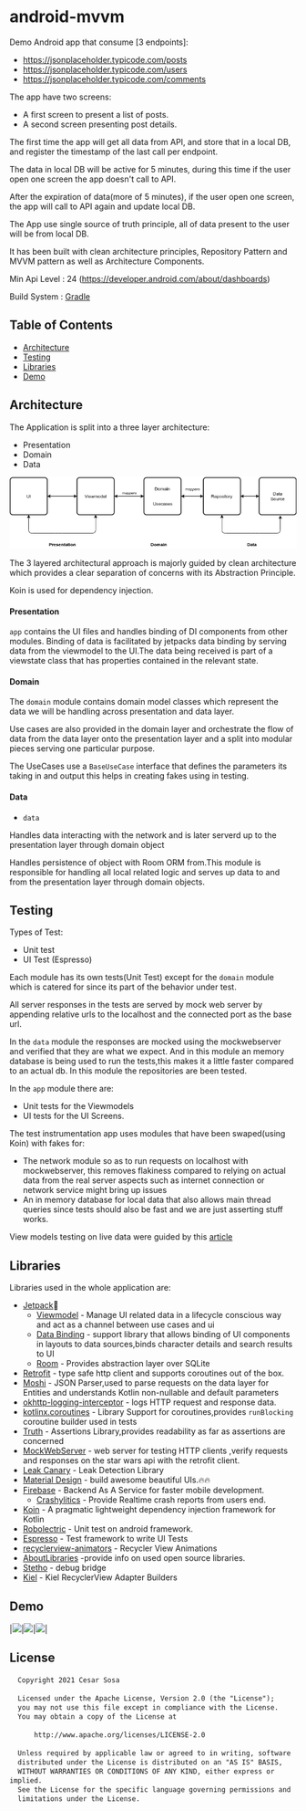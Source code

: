 # android-mvvm

Demo Android app that consume [3 endpoints]:
- https://jsonplaceholder.typicode.com/posts
- https://jsonplaceholder.typicode.com/users
- https://jsonplaceholder.typicode.com/comments

The app have two screens:
- A first screen to present a list of posts.
- A second screen presenting post details.

The first time the app will get all data from API, and store that in a local DB, 
and register the timestamp of the last call per endpoint.

The data in local DB will be active for 5 minutes, during this time if the user 
open one screen the app doesn't call to API.

After the expiration of data(more of 5 minutes), if the user open one screen, the 
app will call to API again and update local DB.

The App use single source of truth principle, all of data present to the user will be 
from local DB.

It has been built with clean architecture principles, Repository Pattern and MVVM
pattern as well as Architecture Components.

Min Api Level : 24 (https://developer.android.com/about/dashboards)

Build System : [Gradle](https://gradle.org/)

## Table of Contents

- [Architecture](#architecture)
- [Testing](#testing)
- [Libraries](#libraries)
- [Demo](#demo)

## Architecture

The Application is split into a three layer architecture:
- Presentation
- Domain
- Data

![Architecture Flow Diagram](imgs/arch_flow.png)

The 3 layered architectural approach is majorly guided by clean architecture which provides
a clear separation of concerns with its Abstraction Principle.

Koin is used for dependency injection.

#### Presentation

```app``` contains the UI files and handles binding of DI components from other modules.
Binding of data is facilitated by jetpacks data binding by serving data from the viewmodel
to the UI.The data being received is part of a viewstate class that has properties contained in the
relevant state.

#### Domain

The ```domain``` module contains domain model classes which represent the
data we will be handling across presentation and data layer.

Use cases are also provided in the domain layer and orchestrate the flow 
of data from the data layer onto the presentation layer and a split into
modular pieces serving one particular purpose.

The UseCases use a ```BaseUseCase``` interface that defines the parameters its taking in and 
output this helps in creating fakes using in testing.

#### Data

- ```data```

Handles data interacting with the network and is later serverd up to the presentation layer through 
domain object

Handles persistence of object with Room ORM from.This module is responsible for handling all local related
logic and serves up data to and from the presentation layer through domain objects.

## Testing

Types of Test:
- Unit test
- UI Test (Espresso)

Each module has its own tests(Unit Test) except for the ```domain``` module which is catered for since its
part of the behavior under test.

All server responses in the tests are served by mock web server by appending relative urls to
the localhost and the connected port as the base url.

In the ``data`` module the responses are mocked using the mockwebserver and verified that they
are what we expect. And in this module an memory database is being used to run the tests,this 
makes it a little faster compared to an actual db.
In this module the repositories are been tested.

In the ```app``` module there are:
- Unit tests for the Viewmodels
- UI tests for the UI Screens.

The test instrumentation app uses modules that have been swaped(using Koin) with fakes for:

- The network module so as to run requests on localhost with mockwebserver, this removes flakiness
compared to relying on actual  data from the real server aspects such as internet connection or
network service might bring up issues
- An in memory database for local data that also allows main thread queries since tests
should also be fast and we are just asserting stuff works.

View models testing on live data were guided by this [article](https://proandroiddev.com/how-to-easily-test-a-viewmodel-with-livedata-and-coroutines-230c74416047)
 
## Libraries

Libraries used in the whole application are:

- [Jetpack](https://developer.android.com/jetpack)🚀
  - [Viewmodel](https://developer.android.com/topic/libraries/architecture/viewmodel) - Manage UI related data in a lifecycle conscious way 
  and act as a channel between use cases and ui
  - [Data Binding](https://developer.android.com/topic/libraries/data-binding) - support library that allows binding of UI components in  layouts to data sources,binds character details and search results to UI
  - [Room](https://developer.android.com/training/data-storage/room) - Provides abstraction layer over SQLite
- [Retrofit](https://square.github.io/retrofit/) - type safe http client 
and supports coroutines out of the box.  
- [Moshi](https://github.com/square/moshi) - JSON Parser,used to parse 
requests on the data layer for Entities and understands Kotlin non-nullable 
and default parameters
- [okhttp-logging-interceptor](https://github.com/square/okhttp/blob/master/okhttp-logging-interceptor/README.md) - logs HTTP request and response data.
- [kotlinx.coroutines](https://github.com/Kotlin/kotlinx.coroutines) - Library Support for coroutines,provides `runBlocking` coroutine builder used in tests
- [Truth](https://truth.dev/) - Assertions Library,provides readability as far as assertions are concerned
- [MockWebServer](https://github.com/square/okhttp/tree/master/mockwebserver) - web server for testing HTTP clients ,verify requests and responses on the star wars api with the retrofit client.
- [Leak Canary](https://square.github.io/leakcanary/) - Leak Detection Library
- [Material Design](https://material.io/develop/android/docs/getting-started/) - build awesome beautiful UIs.🔥🔥
- [Firebase](https://firebase.google.com/) - Backend As A Service for faster mobile development.
  - [Crashylitics](https://firebase.google.com/docs/crashlytics) - Provide Realtime crash reports from users end.
- [Koin](https://github.com/InsertKoinIO/koin) - A pragmatic lightweight dependency injection framework for Kotlin
- [Robolectric](http://robolectric.org/) - Unit test on android framework.
- [Espresso](https://developer.android.com/training/testing/espresso) - Test framework to write UI Tests
- [recyclerview-animators](https://github.com/wasabeef/recyclerview-animators) - Recycler View Animations
- [AboutLibraries](https://github.com/mikepenz/AboutLibraries) -provide info on used open source libraries.
- [Stetho](https://github.com/facebook/stetho) - debug bridge
- [Kiel](https://github.com/ibrahimyilmaz/kiel) - Kiel RecyclerView Adapter Builders

## Demo

|<img src="imgs/sh11.png" width=200/>|<img src="imgs/sh12.png" width=200/>|<img src="imgs/sh13.png" width=200/>|


## License

 ```
   Copyright 2021 Cesar Sosa
   
   Licensed under the Apache License, Version 2.0 (the "License");
   you may not use this file except in compliance with the License.
   You may obtain a copy of the License at

       http://www.apache.org/licenses/LICENSE-2.0

   Unless required by applicable law or agreed to in writing, software
   distributed under the License is distributed on an "AS IS" BASIS,
   WITHOUT WARRANTIES OR CONDITIONS OF ANY KIND, either express or implied.
   See the License for the specific language governing permissions and
   limitations under the License.
 ```

